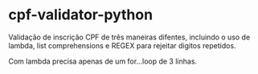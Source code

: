 # cpf-validator-python

Validação de inscrição CPF de três maneiras difentes, incluindo o uso de lambda, list comprehensions e REGEX para rejeitar digitos repetidos.

Com lambda precisa apenas de um for...loop de 3 linhas.
